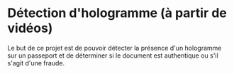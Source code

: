 # Détection d'hologramme (à partir de vidéos)

Le but de ce projet est de pouvoir détecter la présence d'un hologramme sur un passeport et de déterminer si le document est authentique ou s'il s'agit d'une fraude.

